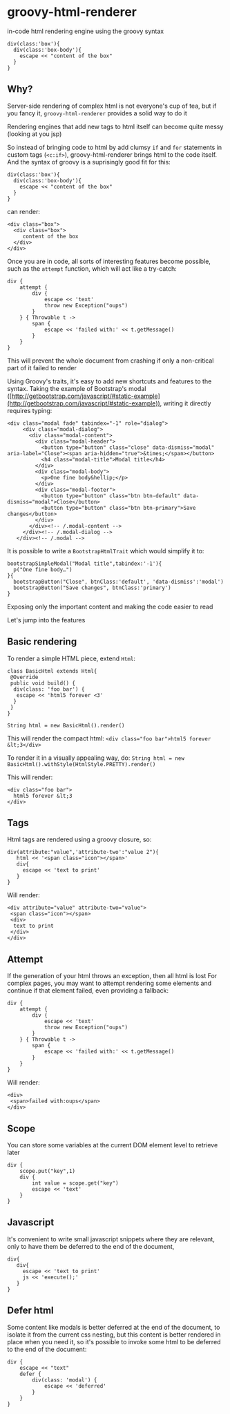 # groovy-html-renderer

in-code html rendering engine using the groovy syntax

```
div(class:'box'){
  div(class:'box-body'){
    escape << "content of the box"
  }
}
```

## Why?

Server-side rendering of complex html is not everyone's cup of tea, but if you fancy it, `groovy-html-renderer` provides a solid way to do it

Rendering engines that add new tags to html itself can become quite messy (looking at you jsp)

So instead of bringing code to html by add clumsy `if` and `for` statements in custom tags (`<c:if>`), groovy-html-renderer brings html to the code itself.
And the syntax of groovy is a suprisingly good fit for this:

```
div(class:'box'){
  div(class:'box-body'){
    escape << "content of the box"
  }
}
```

can render:

```
<div class="box">
  <div class="box">
     content of the box
  </div>
</div>
```

Once you are in code, all sorts of interesting features become possible, such as the `attempt` function, which will act like a try-catch:

```
div {
    attempt {
        div {
            escape << 'text'
            throw new Exception("oups")
        }
    } { Throwable t ->
        span {
            escape << 'failed with:' << t.getMessage()
        }
    }
}
```

This will prevent the whole document from crashing if only a non-critical part of it failed to render

Using Groovy's traits, it's easy to add new shortcuts and features to the syntax. 
Taking the example of Bootstrap's modal ([http://getbootstrap.com/javascript/#static-example](http://getbootstrap.com/javascript/#static-example)), writing it directly requires typing:

```
<div class="modal fade" tabindex="-1" role="dialog">
     <div class="modal-dialog">
       <div class="modal-content">
         <div class="modal-header">
           <button type="button" class="close" data-dismiss="modal" aria-label="Close"><span aria-hidden="true">&times;</span></button>
           <h4 class="modal-title">Modal title</h4>
         </div>
         <div class="modal-body">
           <p>One fine body&hellip;</p>
         </div>
         <div class="modal-footer">
           <button type="button" class="btn btn-default" data-dismiss="modal">Close</button>
           <button type="button" class="btn btn-primary">Save changes</button>
         </div>
       </div><!-- /.modal-content -->
     </div><!-- /.modal-dialog -->
   </div><!-- /.modal -->
```

It is possible to write a `BootstrapHtmlTrait` which would simplify it to:

```
bootstrapSimpleModal("Modal title",tabindex:'-1'){
  p("One fine body…")
}{
  bootstrapButton("Close", btnClass:'default', 'data-dismiss':'modal')
  bootstrapButton("Save changes", btnClass:'primary')
}
```

Exposing only the important content and making the code easier to read

Let's jump into the features


## Basic rendering

To render a simple HTML piece, extend `Html`:

```
class BasicHtml extends Html{
 @Override
 public void build() {
  div(class: 'foo bar') {
   escape << 'html5 forever <3'
  }
 }
}

String html = new BasicHtml().render()
```

This will render the compact html:
`<div class="foo bar">html5 forever &lt;3</div>`

To render it in a visually appealing way, do:
`String html = new BasicHtml().withStyle(HtmlStyle.PRETTY).render()`

This will render:

```
<div class="foo bar">
  html5 forever &lt;3
</div>
```

## Tags

Html tags are rendered using a groovy closure, so:

```
div(attribute:"value",'attribute-two':"value 2"){
   html << '<span class="icon"></span>'
   div{
     escape << 'text to print'
   }
}
```

Will render:

```
<div attribute="value" attribute-two="value">
 <span class="icon"></span>
 <div>
  text to print
 </div>
</div>
```

## Attempt

If the generation of your html throws an exception, then all html is lost
For complex pages, you may want to attempt rendering some elements and continue if that element failed, even providing a fallback:

```
div {
    attempt {
        div {
            escape << 'text'
            throw new Exception("oups")
        }
    } { Throwable t ->
        span {
            escape << 'failed with:' << t.getMessage()
        }
    }
}
```

Will render:

```
<div>
 <span>failed with:oups</span>
</div>
```

## Scope

You can store some variables at the current DOM element level to retrieve later

```
div {
    scope.put("key",1)
    div {
        int value = scope.get("key")
        escape << 'text'
    }
}
```

## Javascript

It's convenient to write small javascript snippets where they are relevant, only to have them be deferred to the end of the document,

```
div{
   div{
     escape << 'text to print'
     js << 'execute();'
   }
}
```

## Defer html

Some content like modals is better deferred at the end of the document, to isolate it from the current css nesting,
but this content is better rendered in place when you need it, so it's possible to invoke some html to be deferred to the end of the document:

```
div {
    escape << "text"
    defer {
        div(class: 'modal') {
            escape << 'deferred'
        }
    }
}
```

